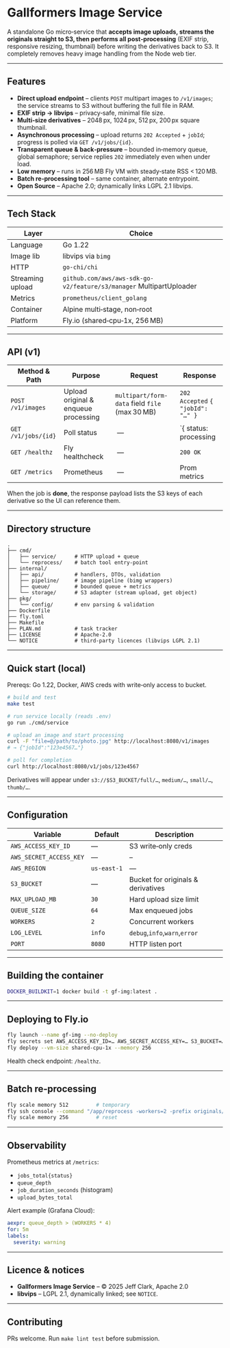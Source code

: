 # Gallformers Image Service

A standalone Go micro‑service that **accepts image uploads, streams the originals straight to S3, then performs all post‑processing** (EXIF strip, responsive resizing, thumbnail) before writing the derivatives back to S3.  It completely removes heavy image handling from the Node web tier.

---

## Features

* **Direct upload endpoint** – clients `POST` multipart images to `/v1/images`; the service streams to S3 without buffering the full file in RAM.
* **EXIF strip → libvips** – privacy‑safe, minimal file size.
* **Multi‑size derivatives** – 2048 px, 1024 px, 512 px, 200 px square thumbnail.
* **Asynchronous processing** – upload returns `202 Accepted` + `jobId`; progress is polled via `GET /v1/jobs/{id}`.
* **Transparent queue & back‑pressure** – bounded in‑memory queue, global semaphore; service replies `202` immediately even when under load.
* **Low memory** – runs in 256 MB Fly VM with steady‑state RSS < 120 MB.
* **Batch re‑processing tool** – same container, alternate entrypoint.
* **Open Source** – Apache 2.0; dynamically links LGPL 2.1 libvips.

---

## Tech Stack

| Layer | Choice |
|-------|--------|
| Language | Go 1.22 |
| Image lib | libvips via `bimg` |
| HTTP | `go-chi/chi` |
| Streaming upload | `github.com/aws/aws-sdk-go-v2/feature/s3/manager` MultipartUploader |
| Metrics | `prometheus/client_golang` |
| Container | Alpine multi‑stage, non‑root |
| Platform | Fly.io (shared‑cpu‑1x, 256 MB) |

---

## API (v1)

| Method & Path | Purpose | Request | Response |
|---------------|---------|---------|----------|
| `POST /v1/images` | Upload original & enqueue processing | `multipart/form-data` field `file` (max 30 MB) | `202 Accepted` `{ "jobId": "…" }` |
| `GET /v1/jobs/{id}` | Poll status | — | `{ status: processing|done|error, derivatives:[…] }` |
| `GET /healthz` | Fly healthcheck | — | `200 OK` |
| `GET /metrics` | Prometheus | — | Prom metrics |

When the job is **done**, the response payload lists the S3 keys of each derivative so the UI can reference them.

---

## Directory structure

```
.
├── cmd/
│   ├── service/      # HTTP upload + queue
│   └── reprocess/    # batch tool entry‑point
├── internal/
│   ├── api/          # handlers, DTOs, validation
│   ├── pipeline/     # image pipeline (bimg wrappers)
│   ├── queue/        # bounded queue + metrics
│   └── storage/      # S3 adapter (stream upload, get object)
├── pkg/
│   └── config/       # env parsing & validation
├── Dockerfile
├── fly.toml
├── Makefile
├── PLAN.md           # task tracker
├── LICENSE           # Apache‑2.0
└── NOTICE            # third‑party licences (libvips LGPL 2.1)
```

---

## Quick start (local)

Prereqs: Go 1.22, Docker, AWS creds with write‑only access to bucket.

```bash
# build and test
make test

# run service locally (reads .env)
go run ./cmd/service

# upload an image and start processing
curl -F "file=@/path/to/photo.jpg" http://localhost:8080/v1/images
# → {"jobId":"123e4567…"}

# poll for completion
curl http://localhost:8080/v1/jobs/123e4567
```

Derivatives will appear under `s3://$S3_BUCKET/full/…`, `medium/…`, `small/…`, `thumb/…`.

---

## Configuration

| Variable | Default | Description |
|----------|---------|-------------|
| `AWS_ACCESS_KEY_ID` | — | S3 write‑only creds |
| `AWS_SECRET_ACCESS_KEY` | — | – |
| `AWS_REGION` | `us‑east‑1` | — |
| `S3_BUCKET` | — | Bucket for originals & derivatives |
| `MAX_UPLOAD_MB` | `30` | Hard upload size limit |
| `QUEUE_SIZE` | `64` | Max enqueued jobs |
| `WORKERS` | `2` | Concurrent workers |
| `LOG_LEVEL` | `info` | `debug`,`info`,`warn`,`error` |
| `PORT` | `8080` | HTTP listen port |

---

## Building the container

```bash
DOCKER_BUILDKIT=1 docker build -t gf-img:latest .
```

---

## Deploying to Fly.io

```bash
fly launch --name gf-img --no-deploy
fly secrets set AWS_ACCESS_KEY_ID=… AWS_SECRET_ACCESS_KEY=… S3_BUCKET=… AWS_REGION=us-east-1
fly deploy --vm-size shared-cpu-1x --memory 256
```

Health check endpoint: `/healthz`.

---

## Batch re‑processing

```bash
fly scale memory 512         # temporary
fly ssh console --command "/app/reprocess -workers=2 -prefix originals/"
fly scale memory 256         # reset
```

---

## Observability

Prometheus metrics at `/metrics`:

* `jobs_total{status}`
* `queue_depth`
* `job_duration_seconds` (histogram)
* `upload_bytes_total`

Alert example (Grafana Cloud):

```yaml
aexpr: queue_depth > (WORKERS * 4)
for: 5m
labels:
  severity: warning
```

---

## Licence & notices

* **Gallformers Image Service** – © 2025 Jeff Clark, Apache 2.0
* **libvips** – LGPL 2.1, dynamically linked; see `NOTICE`.

---

## Contributing

PRs welcome.  Run `make lint test` before submission.

